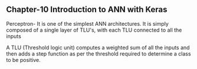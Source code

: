 ## Chapter-10 Introduction to ANN with Keras

Perceptron- It is one of the simplest ANN architectures. It is simply composed of a single layer of TLU's, with each TLU connected to all the inputs

A TLU (Threshold logic unit) computes a weighted sum of all the inputs and then adds a step function as per the threshold required to determine a class to be positive.
